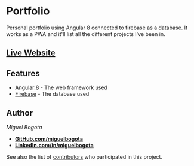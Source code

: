 # Portfolio

Personal portfolio using Angular 8 connected to firebase as a database. It works as a PWA and it'll list all the different projects I've been in. 

## [Live Website](http://miguelbogota.tk/)

## Features

* [Angular 8](https://angular.io/) - The web framework used
* [Firebase](https://firebase.google.com/) - The database used

## Author

*Miguel Bogota*
* **[GitHub.com/miguelbogota](https://github.com/miguelbogota)**
* **[LinkedIn.com/in/miguelbogota](https://www.linkedin.com/in/miguelbogota)**


See also the list of [contributors](https://github.com/your/portfolio/contributors) who participated in this project.